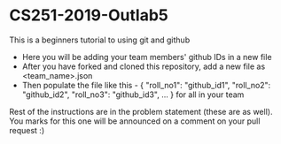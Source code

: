 # CS251-2019-Outlab5
This is a beginners tutorial to using git and github
* Here you will be adding your team members' github IDs in a new file
* After you have forked and cloned this repository, add a new file as <team_name>.json 
* Then populate the file like this - 
	{
		"roll_no1": "github_id1",
		"roll_no2": "github_id2",
		"roll_no3": "github_id3",
		...
	}
  for all in your team

Rest of the instructions are in the problem statement (these are as well).
You marks for this one will be announced on a comment on your pull request :)
